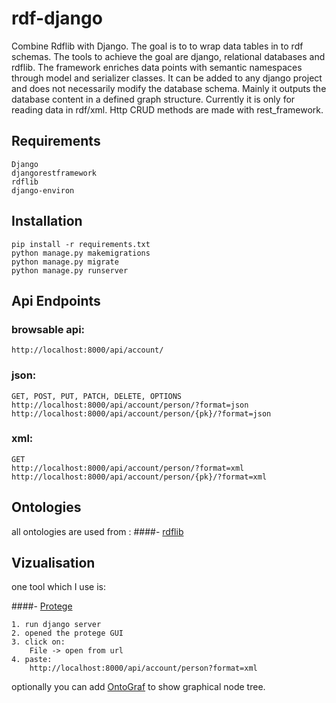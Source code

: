 # rdf-django
Combine Rdflib with Django.
The goal is to to wrap data tables in to rdf schemas.
The tools to achieve the goal are django, relational databases and rdflib.
The framework enriches data points with semantic namespaces through model and serializer classes. It can be added to any django project and does not necessarily modify the database schema. Mainly it outputs the database content in a defined graph structure. Currently it is only for reading data in rdf/xml.
Http CRUD methods are made with rest_framework.

## Requirements
    Django
    djangorestframework
    rdflib
    django-environ

## Installation
    pip install -r requirements.txt
    python manage.py makemigrations
    python manage.py migrate
    python manage.py runserver

## Api Endpoints
### browsable api:
    http://localhost:8000/api/account/
### json:
    GET, POST, PUT, PATCH, DELETE, OPTIONS
    http://localhost:8000/api/account/person/?format=json
    http://localhost:8000/api/account/person/{pk}/?format=json

### xml:
    GET
    http://localhost:8000/api/account/person/?format=xml
    http://localhost:8000/api/account/person/{pk}/?format=xml

## Ontologies
all ontologies are used from :
####- [rdflib](https://rdflib.readthedocs.io/)

## Vizualisation

one tool which I use is:

####- [Protege](https://protege.stanford.edu/)

    1. run django server
    2. opened the protege GUI
    3. click on:
        File -> open from url 
    4. paste: 
        http://localhost:8000/api/account/person?format=xml

optionally you can add [OntoGraf](https://protegewiki.stanford.edu/wiki/OntoGraf) to show graphical node tree.

